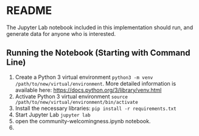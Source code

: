# README

The Jupyter Lab notebook included in this implementation should run, and generate data for anyone who is interested. 

## Running the Notebook (Starting with Command Line)
1. Create a Python 3 virtual environment `python3 -m venv /path/to/new/virtual/environment`. More detailed information is available here: https://docs.python.org/3/library/venv.html
2. Activate Python 3 virtual environment `source /path/to/new/virtual/environment/bin/activate`
3. Install the necessary libraries: `pip install -r requirements.txt`
4. Start Jupyter Lab `jupyter lab`
5. open the community-welcomingness.ipynb notebook. 
6. 